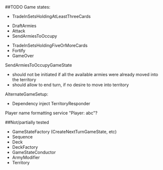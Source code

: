 ##TODO
Game states:
- TradeInSetsHoldingAtLeastThreeCards
+ DraftArmies
+ Attack
+ SendArmiesToOccupy
- TradeInSetsHoldingFiveOrMoreCards
- Fortify
- GameOver


SendArmiesToOccupyGameState
- should not be initiated if all the available armies were already moved into the territory
- should allow to end turn, if no desire to move into territory

AlternateGameSetup:
- Dependency inject TerritoryResponder

Player name formatting service "Player: abc"?


##Not/partially tested
- GameStateFactory (CreateNextTurnGameState, etc)
- Sequence
- Deck
- DeckFactory
- GameStateConductor
- ArmyModifier
- Territory
